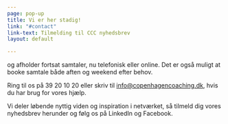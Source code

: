 ```yaml
---
page: pop-up
title: Vi er her stadig!
link: "#contact"
link-text: Tilmelding til CCC nyhedsbrev
layout: default

---
```

og afholder fortsat samtaler, nu telefonisk eller online. Det er også muligt at booke samtale både aften og weekend efter behov.

Ring til os på 39 20 10 20 eller skriv til info@copenhagencoaching.dk, hvis du har brug for vores hjælp.

Vi deler løbende nyttig viden og inspiration i netværket, så tilmeld dig vores nyhedsbrev herunder og følg os på LinkedIn og Facebook.